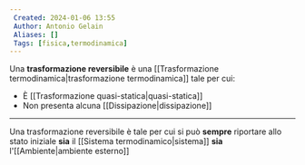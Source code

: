 ```yaml
---
 Created: 2024-01-06 13:55
 Author: Antonio Gelain
 Aliases: []
 Tags: [fisica,termodinamica]
---
```


Una **trasformazione reversibile** è una [[Trasformazione termodinamica|trasformazione termodinamica]] tale per cui:
- È [[Trasformazione quasi-statica|quasi-statica]]
- Non presenta alcuna [[Dissipazione|dissipazione]]

---

Una trasformazione reversibile è tale per cui si può **sempre** riportare allo stato iniziale **sia** il [[Sistema termodinamico|sistema]] **sia** l'[[Ambiente|ambiente esterno]]
